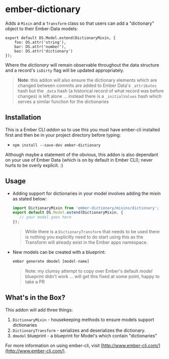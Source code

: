 # ember-dictionary

Adds a `Mixin` and a `Transform` class so that users can add a "dictionary" object to their Ember-Data models:

	export default DS.Model.extend(DictionaryMixin, {
		foo: DS.attr('string'),
		bar: DS.attr('number'),
		baz: DS.attr('dictionary')
	});
	
Where the *dictionary* will remain observable throughout the data structure and a record's `isDirty` flag will be updated appropriately.

> **Note**: this addon will also ensure the dictionary elements which are changed between commits are added to Ember Data's `_attributes` hash but the `_data` hash (a historical record of what record was before changes) is left alone ... instead there is a `_initialValues` hash which serves a similar function for the dictionaries

## Installation

This is a Ember CLI *addon* so to use this you must have ember-cli installed first and then be in your project directory before typing:

* `npm install --save-dev ember-dictionary`

Although maybe a statement of the obvious, this addon is also dependant on your use of Ember Data (which is on by default in Ember CLI); never hurts to be overly explicit. :)

## Usage ##

* Adding support for dictionaries in your model involves adding the mixin as stated below:
	
	````javascript
	import DictionaryMixin from 'ember-dictionary/mixins/dictionary';
	export default DS.Model.extend(DictionaryMixin, {
	   // your model goes here
	});
	````

	> While there is a `DictionaryTransform` that needs to be used there is nothing you explicitly need to do start using this as the Transform will already exist in the Ember apps namespace.

* New models can be created with a blueprint:

	````javascript
	ember generate dmodel [model-name]
	````

	> Note: my clumsy attempt to copy over Ember's default *model* blueprint didn't work ... will get this fixed at some point, happy to take a PR

## What's in the Box? ##

This addon will add three things:

1. `DictionaryMixin` - housekeeping methods to ensure models support dictionaries 
2. `DictionaryTransform` - serializes and deserializes the dictionary.
3. `dmodel` blueprint - a blueprint for Model's which contain "dictionaries"


For more information on using ember-cli, visit [http://www.ember-cli.com/](http://www.ember-cli.com/).
